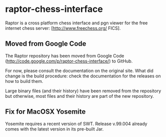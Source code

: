 # raptor-chess-interface
Raptor is a cross platform chess interface and pgn viewer for the free internet chess server: [http://www.freechess.org/ FICS].

## Moved from Google Code ##
The Raptor repository has been moved from Google Code (http://code.google.com/p/raptor-chess-interface/) to GitHub.

For now, please consult the documentation on the original site. What did change is the build procedure: check the documentation
for the releases on how to build them.

Large binary files (and their history) have been removed from the repository but otherwise, most files and their history are part of the new repository.

## Fix for MacOSX Yosemite ##
Yosemite requires a recent version of SWT. Release v.99.004 already comes with the latest version in its pre-built Jar.

